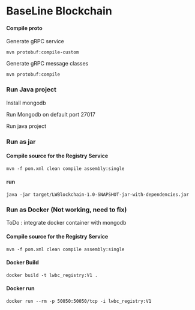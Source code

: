 # BaseLine Blockchain


#### Compile proto

Generate gRPC service

`mvn protobuf:compile-custom`

Generate gRPC message classes

`mvn protobuf:compile`

### Run Java project

Install mongodb

Run Mongodb on default port 27017

Run java project

### Run as jar

#### Compile source for the Registry Service
 
 `mvn -f pom.xml clean compile assembly:single`

#### run

 `java -jar target/LWBlockchain-1.0-SNAPSHOT-jar-with-dependencies.jar`



### Run as Docker (Not working, need to fix)

ToDo : integrate docker container with mongodb

#### Compile source for the Registry Service

`mvn -f pom.xml clean compile assembly:single`

#### Docker Build

`docker build -t lwbc_registry:V1 .`

#### Docker run

`docker run --rm -p 50050:50050/tcp -i lwbc_registry:V1` 
